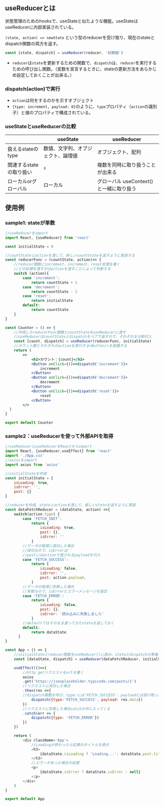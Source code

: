 ## useReducerとは
状態管理のためのhooksで、useStateと似たような機能。useStateはuseReducerに内部実装されている。

`(state, action) => newState` という型のreducerを受け取り、現在のstateとdispatch関数の両方を返す。

```jsx
const [state, dispatch] = useReducer(reducer, '初期値')
```
- `reducer`は`state`を更新するための関数で、`dispatch`は、`reducer`を実行するための呼び出し関数。（変数を宣言するときに、stateの更新方法をあらかじめ設定しておくことが出来る。）

### dispatch(action)で実行
- `action`は何をするのかを示すオブジェクト　
- `{type: increment, payload: 0}`のように、`type`プロパティ（`action`の識別子）と値のプロパティで構成されている。

### useStateとuseReducerの比較

|                | useState          | useReducer                 |
| -------------- | ----------------- | -------------------------- |
| 扱えるstateのtype  | 数値、文字列、オブジェクト、論理値 | オブジェクト、配列                  |
| 関連するstateの取り扱い | ☓                 | 複数を同時に取り扱うことが出来る           |
| ローカルorグローバル    | ローカル              | グローバル useContext()と一緒に取り扱う |
## 使用例
### sample1: stateが単数

```tsx:counter.jsx
//useReducerをimport
import React, {useReducer} from 'react'

const initialState = 0

//countStateとactionを渡して、新しいcountStateを返すように実装する
const reducerFunc = (countState, action)=> {
	//reducer関数にincrement、increment、reset処理を書く
	//どの処理を渡すかはactionを渡すことによって判断する
	switch (action){
		case 'increment':
			return countState + 1
		case 'decrement':
			return countState - 1
		case 'reset':
			return initialState
		default:
			return countState
	}
}

const Counter = () => {
	//作成したreducerFunc関数とcountStateをuseReducerに渡す
	//useReducerはcountStateとdispatchをペアで返すので、それぞれを分割代入
	const [count, dispatch] = useReducer(reducerFunc, initialState)
	//カウント数とそれぞれのactionを実行する<Button/>を設置する
	return (
		<>
			<h2>カウント：{count}</h2>
			<Button onClick={()=>dispatch('increment')}>
				increment
			</Button>
			<Button onClick={()=>dispatch('decrement')}>
				decrement
			</Button>
			<Button onClick={()=>dispatch('reset')}>
				reset
			</Button>
		</>
  )
}

export default Counter
```

### sample2：useReducerを使って外部APIを取得

```js:App.js
//useReducerとuseReducerをReactからimport
import React, {useReducer,useEffect} from 'react'
import './App.css'
//axiosをimport
import axios from 'axios'

//initialStateを作成
const initialState = {
	isLoading: true,
	isError: '',
	post: {}
}

//reducerを作成、stateとactionを渡して、新しいstateを返すように実装
const dataFetchReducer = (dataState, action) =>{
	switch(action.type) {
		case 'FETCH_INIT':
			return {
				isLoading: true,
				post: {},
				isError: ''
			}
		//データの取得に成功した場合
		//成功なので、isErrorは''
		//postにはactionで渡されるpayloadを代入
		case 'FETCH_SUCCESS':
			return {
				isLoading: false,
				isError: '',
				post: action.payload,
			}
		//データの取得に失敗した場合
		//失敗なので、isErrorにエラーメッセージを設定
		case 'FETCH_ERROR':
			return {
				isLoading: false,
				post: {},
				isError: '読み込みに失敗しました'
		    }
		//defaultではそのまま渡ってきたstateを返しておく
	    default:
		    return dataState
	  }
}

const App = () => {
	//initialStateとreducer関数をuseReducer()に読み、stateとdispatchの準備
	const [dataState, dispatch] = useReducer(dataFetchReducer, initialState)

	useEffect(()=>{
		//http getリクエストをurlを書く
		axios
		.get('https://jsonplaceholder.typicode.com/posts/1')
		//リクエストに成功した場合
		.then(res =>{
		//dispatch関数を呼び、type:には'FETCH_SUCCESS'、payloadには受け取ったデータを代入する
			dispatch({type:'FETCH_SUCCESS', payload: res.data})
		})
		//リクエストに失敗した場合catchの中に入ってくる
		.catch(err => {
			dispatch({type: 'FETCH_ERROR'})
		})
	})

	return (
		<div className='App'>
			//Loadingが終わったら記事のタイトルを表示
			<h3>
				{dataState.isLoading ? 'Loading...': dataState.post.title}
			</h3>
			//エラーがあった場合の処理
			<p>
				{dataState.isError ? dataState.isError : null}
			</p>
		</div>
	)
}

export default App
```

